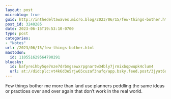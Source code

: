 ```yaml
---
layout: post
microblog: true
guid: http://inthedeltawaves.micro.blog/2023/06/15/few-things-bother.html
post_id: 3240285
date: 2023-06-15T19:53:10-0700
type: post
categories:
- "Notes"
url: /2023/06/15/few-things-bother.html
mastodon:
  id: 110551629564790291
bluesky:
  id: bafyreihby5qe7nze7drbmgsewxrpgnartw34bly7jrmixbqpwupk4clum4
  url: at://did:plc:vt4k6d3e5rjw65cuzaf3nufq/app.bsky.feed.post/3jyat6qb5y52w
---
```

Few things bother me more than land use planners peddling the same ideas or practices over and over again that don’t work in the real world. 
